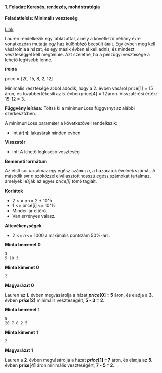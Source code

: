 #### 1. Feladat: Keresés, rendezés, mohó stratégia
#### Feladatleírás: Minimális veszteség

[Link](https://www.hackerrank.com/challenges/minimum-loss/problem)

Lauren rendelkezik egy táblázattal, amely a következő néhány évre vonatkozóan mutatja egy ház különböző becsült árait. 
Egy évben meg kell vásárolnia a házat, és egy másik évben el kell adnia, és mindezt veszteséggel kell megtennie.
Azt szeretné, ha a pénzügyi vesztesége a lehető legkisebb lenne.

**Példa**

price = [20, 15, 8, 2, 12]

Minimális vesztesége abból adódik, hogy a 2. évben vásárol price[1] = 15 áron, 
és továbbértékesíti az 5. évben price[4] = 12 áron. Visszatérési érték: 15-12 = 3.

**Függvény leírása:**
Töltse ki a minimumLoss függvényt az alábbi szerkesztőben.

A minimumLoss paraméter a következővell rendelkezik:

- Int ár[n]: lakásárak minden évben

**Visszatér**

- int: A lehető legkisebb veszteség

**Bemeneti formátum**

Az első sor tartalmaz egy egész számot _n_, a házadatok éveinek számát.
A második sor _n_ szóközzel elválasztott hosszú egész számokat tartalmaz, 
amelyek leírják az egyes _price[i]_ tömb tagjait.

**Korlátok**

- 2 < = n <= 2 * 10^5
- 1 <= price[i] <= 10^16
- Minden ár eltérő.
- Van érvényes válasz.

**Altevékenységek**
- 2 <= _n_ <= 1000 a maximális pontszám 50%-ára.

**Minta bemenet 0**
```
3
5 10 3
```
**Minta kimenet 0**

```
2
```
**Magyarázat 0**

Lauren az **1.** évben megvásárolja a házat **_price_[0] = 5** áron, 
és eladja a **3.** évben **_price_[2]** minimális veszteségért, **5 - 3 = 2**.

**Minta bemenet 1**
```
5
20 7 8 2 5
```
**Minta kimenet 1**
```
2
```
**Magyarázat 1**

Lauren a **2.** évben megvásárolja a házat **_price_[1] = 7** áron, 
és eladja az **5.** évben **__price__[4]** áron minimális veszteségért, **7 - 5 = 2**.